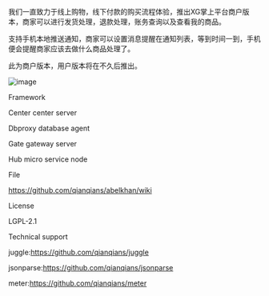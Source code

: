 我们一直致力于线上购物，线下付款的购买流程体验，推出XG掌上平台商户版本，商家可以进行发货处理，退款处理，账务查询以及查看我的商品。

支持手机本地推送通知，商家可以设置消息提醒在通知列表，等到时间一到，手机便会提醒商家应该去做什么商品处理了。

此为商户版本，用户版本将在不久后推出。

![image](https://github.com/shopnetwork/bushiness_version/blob/master/appl.png)

Framework

Center center server

Dbproxy database agent

Gate gateway server

Hub micro service node

File

https://github.com/qianqians/abelkhan/wiki

License

LGPL-2.1

Technical support

juggle:https://github.com/qianqians/juggle

jsonparse:https://github.com/qianqians/jsonparse

meter:https://github.com/qianqians/meter
